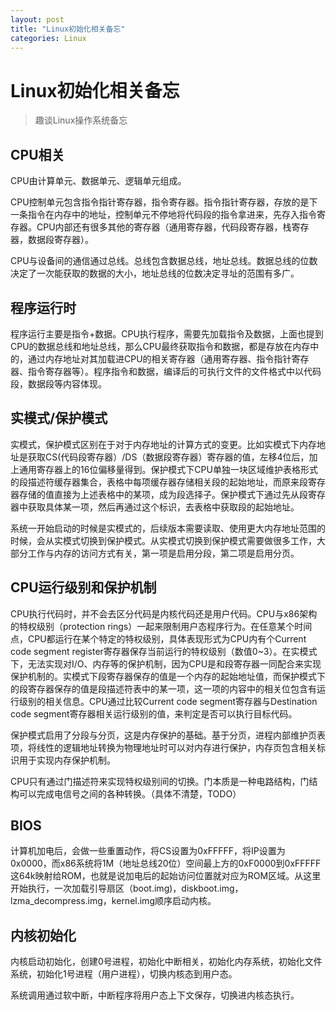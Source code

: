 ```yaml
---
layout: post
title: "Linux初始化相关备忘"
categories: Linux
---
```

# Linux初始化相关备忘

> 趣谈Linux操作系统备忘

## CPU相关

CPU由计算单元、数据单元、逻辑单元组成。

CPU控制单元包含指令指针寄存器，指令寄存器。指令指针寄存器，存放的是下一条指令在内存中的地址，控制单元不停地将代码段的指令拿进来，先存入指令寄存器。CPU内部还有很多其他的寄存器（通用寄存器，代码段寄存器，栈寄存器，数据段寄存器）。

CPU与设备间的通信通过总线。总线包含数据总线，地址总线。数据总线的位数决定了一次能获取的数据的大小，地址总线的位数决定寻址的范围有多广。

## 程序运行时

程序运行主要是指令+数据。CPU执行程序，需要先加载指令及数据，上面也提到CPU的数据总线和地址总线，那么CPU最终获取指令和数据，都是存放在内存中的，通过内存地址对其加载进CPU的相关寄存器（通用寄存器、指令指针寄存器、指令寄存器等）。程序指令和数据，编译后的可执行文件的文件格式中以代码段，数据段等内容体现。	

## 实模式/保护模式

实模式，保护模式区别在于对于内存地址的计算方式的变更。比如实模式下内存地址是获取CS(代码段寄存器）/DS（数据段寄存器）寄存器的值，左移4位后，加上通用寄存器上的16位偏移量得到。保护模式下CPU单独一块区域维护表格形式的段描述符缓存器集合，表格中每项缓存器存储相关段的起始地址，而原来段寄存器存储的值直接为上述表格中的某项，成为段选择子。保护模式下通过先从段寄存器中获取具体某一项，然后再通过这个标识，去表格中获取段的起始地址。

系统一开始启动的时候是实模式的，后续版本需要读取、使用更大内存地址范围的时候，会从实模式切换到保护模式。从实模式切换到保护模式需要做很多工作，大部分工作与内存的访问方式有关，第一项是启用分段，第二项是启用分页。

## CPU运行级别和保护机制

CPU执行代码时，并不会去区分代码是内核代码还是用户代码。CPU与x86架构的特权级别（protection rings）一起来限制用户态程序行为。在任意某个时间点，CPU都运行在某个特定的特权级别，具体表现形式为CPU内有个Current code segment register寄存器保存当前运行的特权级别（数值0~3）。在实模式下，无法实现对I/O、内存等的保护机制，因为CPU是和段寄存器一同配合来实现保护机制的。实模式下段寄存器保存的值是一个内存的起始地址值，而保护模式下的段寄存器保存的值是段描述符表中的某一项，这一项的内容中的相关位包含有运行级别的相关信息。CPU通过比较Current code segment寄存器与Destination code segment寄存器相关运行级别的值，来判定是否可以执行目标代码。

保护模式启用了分段与分页，这是内存保护的基础。基于分页，进程内部维护页表项，将线性的逻辑地址转换为物理地址时可以对内存进行保护，内存页包含相关标识用于实现内存保护机制。

CPU只有通过门描述符来实现特权级别间的切换。门本质是一种电路结构，门结构可以完成电信号之间的各种转换。（具体不清楚，TODO）

## BIOS

计算机加电后，会做一些重置动作，将CS设置为0xFFFFF，将IP设置为0x0000，而x86系统将1M（地址总线20位）空间最上方的0xF0000到0xFFFFF这64k映射给ROM，也就是说加电后的起始访问位置就对应为ROM区域。从这里开始执行，一次加载引导扇区（boot.img)，diskboot.img， lzma_decompress.img，kernel.img顺序启动内核。

## 内核初始化

内核启动初始化，创建0号进程，初始化中断相关，初始化内存系统，初始化文件系统，初始化1号进程（用户进程），切换内核态到用户态。

系统调用通过软中断，中断程序将用户态上下文保存，切换进内核态执行。

